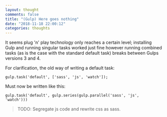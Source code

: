 ```yaml
---
layout: thought
comments: false
title: "(Gulp) Here goes nothing"
date: "2018-11-18 22:00:12"
categories: thoughts
---
```

It seems plug 'n' play technology only reaches a certain level; installing Gulp and running
singular tasks worked just fine however running combined tasks (as is the case with the standard
default task) breaks between Gulps versions 3 and 4.

For clarification, the old way of writing a default task:

```
gulp.task('default', ['sass', 'js', 'watch']);
```
Must now be written like this:
```
gulp.task('default', gulp.series(gulp.parallel('sass', 'js', 'watch')))
```
> TODO: Segregate js code and rewrite css as sass.
